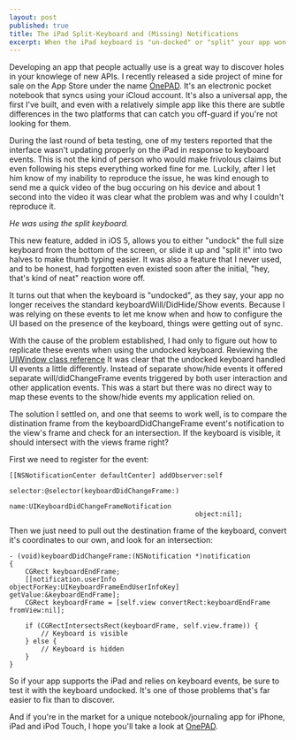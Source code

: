 ```yaml
---
layout: post
published: true
title: The iPad Split-Keyboard and (Missing) Notifications
excerpt: When the iPad keyboard is "un-docked" or "split" your app won't get the same UI events. If your app needs to accurately track the visibility of the keyboard on iPad you need to do a little more work.
---
```


Developing an app that people actually use is a great way to discover holes in your knowlege of new APIs. I recently released a side project of mine for sale on the App Store under the name [OnePAD](http://www.onepadapp.com). It's an electronic pocket notebook that syncs using your iCloud account. It's also a universal app, the first I've built, and even with a relatively simple app like this there are subtle differences in the two platforms that can catch you off-guard if you're not looking for them.

During the last round of beta testing, one of my testers reported that the interface wasn't updating properly on the iPad in response to keyboard events. This is not the kind of person who would make frivolous claims but even following his steps everything worked fine for me. Luckily, after I let him know of my inability to reproduce the issue, he was kind enough to send me a quick video of the bug occuring on his device and about 1 second into the video it was clear what the problem was and why I couldn't reproduce it.

*He was using the split keyboard.*

This new feature, added in iOS 5, allows you to either "undock" the full size keyboard from the bottom of the screen, or slide it up and "split it" into two halves to make thumb typing easier. It was also a feature that I never used, and to be honest, had forgotten even existed soon after the initial, "hey, that's kind of neat" reaction wore off.

It turns out that when the keyboard is "undocked", as they say, your app no longer receives the standard keyboardWill/DidHide/Show events. Because I was relying on these events to let me know when and how to configure the UI based on the presence of the keyboard, things were getting out of sync.

With the cause of the problem established, I had only to figure out how to replicate these events when using the undocked keyboard. Reviewing the [UIWindow class reference](http://developer.apple.com/library/ios/#DOCUMENTATION/UIKit/Reference/UIWindow_Class/UIWindowClassReference/UIWindowClassReference.html) It was clear that the undocked keyboard handled UI events a little differently. Instead of separate show/hide events it offered separate will/didChangeFrame events triggered by both user interaction and other application events. This was a start but there was no direct way to map these events to the show/hide events my application relied on.

The solution I settled on, and one that seems to work well, is to compare the distination frame from the keyboardDidChangeFrame event's notification to the view's frame and check for an intersection. If the keyboard is visible, it should intersect with the views frame right?

First we need to register for the event:

    [[NSNotificationCenter defaultCenter] addObserver:self
                                                 selector:@selector(keyboardDidChangeFrame:)
                                                     name:UIKeyboardDidChangeFrameNotification
                                                   object:nil];
                                                   
Then we just need to pull out the destination frame of the keyboard, convert it's coordinates to our own, and look for an intersection:

    - (void)keyboardDidChangeFrame:(NSNotification *)notification
    {
        CGRect keyboardEndFrame;    
        [[notification.userInfo objectForKey:UIKeyboardFrameEndUserInfoKey] getValue:&keyboardEndFrame];
        CGRect keyboardFrame = [self.view convertRect:keyboardEndFrame fromView:nil];
        
        if (CGRectIntersectsRect(keyboardFrame, self.view.frame)) {
            // Keyboard is visible
        } else {
            // Keyboard is hidden
        }    
    }


So if your app supports the iPad and relies on keyboard events, be sure to test it with the keyboard undocked. It's one of those problems that's far easier to fix than to discover.

And if you're in the market for a unique notebook/journaling app for iPhone, iPad and iPod Touch, I hope you'll take a look at [OnePAD](http://www.onepadapp.com).
    
